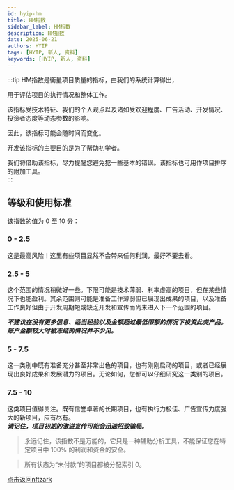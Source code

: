 ```yaml
---
id: hyip-hm
title: HM指数
sidebar_label: HM指数
description: HM指数
date: 2025-06-21
authors: HYIP
tags: [HYIP, 新人, 资料]
keywords: [HYIP, 新人, 资料]
---
```

:::tip
HM指数是衡量项目质量的指标，由我们的系统计算得出，   

用于评估项目的执行情况和整体工作。   

该指标受技术特征、我们的个人观点以及诸如受欢迎程度、广告活动、开发情况、投资者态度等动态参数的影响。   

因此，该指标可能会随时间而变化。  

开发该指标的主要目的是为了帮助初学者。  

我们将借助该指标，尽力提醒您避免犯一些基本的错误。该指标也可用作项目排序的附加工具。  
:::


## 等级和使用标准
该指数的值为 0 至 10 分：
### 0 - 2.5
这是最高风险！这里有些项目显然不会带来任何利润，最好不要去看。

### 2.5 - 5
这个范围的情况稍微好一些。下限可能是技术薄弱、利率虚高的项目，但在某些情况下也能盈利。其余范围则可能是准备工作薄弱但已展现出成果的项目，以及准备工作良好但由于开发周期短或缺乏开发和宣传而尚未进入下一个范围的项目。

***不建议在没有更多信息、适当经验以及金额超过最低限额的情况下投资此类产品。账户金额较大时被冻结的情况并不少见。***

### 5 - 7.5
这一类别中既有准备充分甚至非常出色的项目，也有刚刚启动的项目，或者已经展现出良好成果和发展潜力的项目。无论如何，您都可以仔细研究这一类别的项目。

### 7.5 - 10
这类项目值得关注。既有信誉卓著的长期项目，也有执行力极佳、广告宣传力度强大的新项目，应有尽有。   
***请记住，项目初期的激进宣传可能会迅速招致骗局。***

> 永远记住，该指数不是万能的，它只是一种辅助分析工具，不能保证您在特定项目中 100% 的利润和资金的安全。

> 所有状态为“未付款”的项目都被分配索引 0。

[点击返回nftzark](nftzark)
